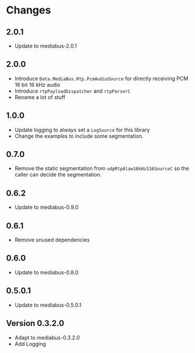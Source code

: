 # Changes

## 2.0.1

* Update to mediabus-2.0.1

## 2.0.0

* Introduce `Data.MediaBus.Rtp.PcmAudioSource` for directly receiving PCM 16 bit 16 kHz audio
* Introduce `rtpPayloadDispatcher` and `rtpParserC`
* Rename a lot of stuff

## 1.0.0

* Update logging to always set a `LogSource` for this library
* Change the examples to include some segmentation.

## 0.7.0

* Remove the static segmentation from `udpRtpAlaw16kHzS16SourceC`
  so the caller can decide the segmentation.

## 0.6.2

* Update to mediabus-0.9.0

## 0.6.1

* Remove unused dependencies

## 0.6.0

* Update to mediabus-0.8.0

## 0.5.0.1

* Update to mediabus-0.5.0.1

## Version 0.3.2.0

* Adapt to mediabus-0.3.2.0
* Add Logging
